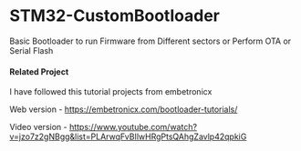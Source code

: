 # STM32-CustomBootloader
Basic Bootloader to run Firmware from Different sectors or Perform OTA or Serial Flash


 #### Related Project 

I have followed this tutorial projects from embetronicx

Web version - https://embetronicx.com/bootloader-tutorials/

Video version - https://www.youtube.com/watch?v=jzo7z2gNBgg&list=PLArwqFvBIlwHRgPtsQAhgZavlp42qpkiG
